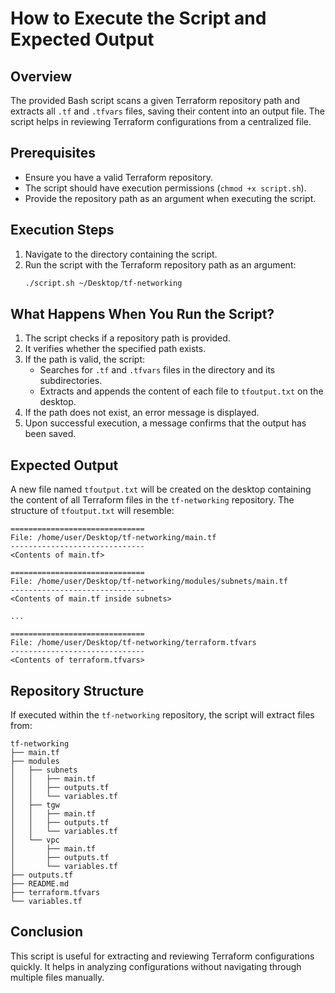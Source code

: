 # How to Execute the Script and Expected Output

## Overview
The provided Bash script scans a given Terraform repository path and extracts all `.tf` and `.tfvars` files, saving their content into an output file. The script helps in reviewing Terraform configurations from a centralized file.

## Prerequisites
- Ensure you have a valid Terraform repository.
- The script should have execution permissions (`chmod +x script.sh`).
- Provide the repository path as an argument when executing the script.

## Execution Steps
1. Navigate to the directory containing the script.
2. Run the script with the Terraform repository path as an argument:
   ```bash
   ./script.sh ~/Desktop/tf-networking
   ```

## What Happens When You Run the Script?
1. The script checks if a repository path is provided.
2. It verifies whether the specified path exists.
3. If the path is valid, the script:
   - Searches for `.tf` and `.tfvars` files in the directory and its subdirectories.
   - Extracts and appends the content of each file to `tfoutput.txt` on the desktop.
4. If the path does not exist, an error message is displayed.
5. Upon successful execution, a message confirms that the output has been saved.

## Expected Output
A new file named `tfoutput.txt` will be created on the desktop containing the content of all Terraform files in the `tf-networking` repository. The structure of `tfoutput.txt` will resemble:

```
==============================
File: /home/user/Desktop/tf-networking/main.tf
------------------------------
<Contents of main.tf>

==============================
File: /home/user/Desktop/tf-networking/modules/subnets/main.tf
------------------------------
<Contents of main.tf inside subnets>

...

==============================
File: /home/user/Desktop/tf-networking/terraform.tfvars
------------------------------
<Contents of terraform.tfvars>
```

## Repository Structure
If executed within the `tf-networking` repository, the script will extract files from:
```
tf-networking
├── main.tf
├── modules
│   ├── subnets
│   │   ├── main.tf
│   │   ├── outputs.tf
│   │   └── variables.tf
│   ├── tgw
│   │   ├── main.tf
│   │   ├── outputs.tf
│   │   └── variables.tf
│   └── vpc
│       ├── main.tf
│       ├── outputs.tf
│       └── variables.tf
├── outputs.tf
├── README.md
├── terraform.tfvars
└── variables.tf
```

## Conclusion
This script is useful for extracting and reviewing Terraform configurations quickly. It helps in analyzing configurations without navigating through multiple files manually.
